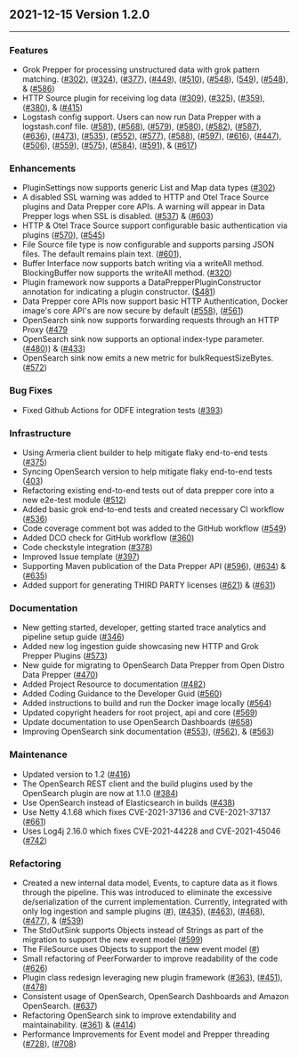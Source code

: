 ## 2021-12-15 Version 1.2.0

---

### Features
* Grok Prepper for processing unstructured data with grok pattern matching. ([#302](https://github.com/opensearch-project/data-prepper/pull/302)), ([#324](https://github.com/opensearch-project/data-prepper/pull/324)), ([#377](https://github.com/opensearch-project/data-prepper/pull/377)), ([#449](https://github.com/opensearch-project/data-prepper/pull/449)), ([#510](https://github.com/opensearch-project/data-prepper/pull/510)), ([#548](https://github.com/opensearch-project/data-prepper/pull/548)), ([549](https://github.com/opensearch-project/data-prepper/pull/589)), ([#548](https://github.com/opensearch-project/data-prepper/pull/548)), & ([#586](https://github.com/opensearch-project/data-prepper/pull/586))
* HTTP Source plugin for receiving log data ([#309](https://github.com/opensearch-project/data-prepper/pull/309)), ([#325](https://github.com/opensearch-project/data-prepper/pull/325)), ([#359](https://github.com/opensearch-project/data-prepper/pull/359)), ([#380](https://github.com/opensearch-project/data-prepper/pull/380)), & ([#415](https://github.com/opensearch-project/data-prepper/pull/415))
* Logstash config support. Users can now run Data Prepper with a logstash.conf file. ([#581](https://github.com/opensearch-project/data-prepper/pull/581)), ([#568](https://github.com/opensearch-project/data-prepper/pull/568)), ([#579](https://github.com/opensearch-project/data-prepper/pull/579)), ([#580](https://github.com/opensearch-project/data-prepper/pull/580)), ([#582](https://github.com/opensearch-project/data-prepper/pull/582)), ([#587](https://github.com/opensearch-project/data-prepper/pull/587)), ([#636](https://github.com/opensearch-project/data-prepper/pull/636)), ([#473](https://github.com/opensearch-project/data-prepper/pull/473)), ([#535](https://github.com/opensearch-project/data-prepper/pull/535)), ([#552](https://github.com/opensearch-project/data-prepper/pull/552)), ([#577](https://github.com/opensearch-project/data-prepper/pull/577)), ([#588](https://github.com/opensearch-project/data-prepper/pull/588)),  ([#597](https://github.com/opensearch-project/data-prepper/pull/597)), ([#616](https://github.com/opensearch-project/data-prepper/pull/616)), ([#447](https://github.com/opensearch-project/data-prepper/pull/447)), ([#506](https://github.com/opensearch-project/data-prepper/pull/506)), ([#559](https://github.com/opensearch-project/data-prepper/pull/559)), ([#575](https://github.com/opensearch-project/data-prepper/pull/575)), ([#584](https://github.com/opensearch-project/data-prepper/pull/584)), ([#591](https://github.com/opensearch-project/data-prepper/pull/591)), & ([#617](https://github.com/opensearch-project/data-prepper/pull/617))

### Enhancements
* PluginSettings now supports generic List and Map data types ([#302](https://github.com/opensearch-project/data-prepper/pull/302))
* A disabled SSL warning was added to HTTP and Otel Trace Source plugins and Data Prepper core APIs. A warning will appear in Data Prepper logs when SSL is disabled. ([#537](https://github.com/opensearch-project/data-prepper/pull/537)) & ([#603](https://github.com/opensearch-project/data-prepper/pull/603))
* HTTP & Otel Trace Source support configurable basic authentication via plugins ([#570](https://github.com/opensearch-project/data-prepper/pull/570)), ([#545](https://github.com/opensearch-project/data-prepper/pull/545))
* File Source file type is now configurable and supports parsing JSON files. The default remains plain text.  ([#601](https://github.com/opensearch-project/data-prepper/pull/601)),
* Buffer Interface now supports batch writing via a writeAll method. BlockingBuffer now supports the writeAll method. ([#320](https://github.com/opensearch-project/data-prepper/pull/320))
* Plugin framework now supports a DataPrepperPluginConstructor annotation for indicating a plugin constructor. ([$481](https://github.com/opensearch-project/data-prepper/pull/481))
* Data Prepper core APIs now support basic HTTP Authentication, Docker image's core API's are now secure by default ([#558](https://github.com/opensearch-project/data-prepper/pull/558)), ([#561](https://github.com/opensearch-project/data-prepper/pull/561))
* OpenSearch sink now supports forwarding requests through an HTTP Proxy ([#479](https://github.com/opensearch-project/data-prepper/pull/479)
* OpenSearch sink now supports an optional index-type parameter.  ([#480](https://github.com/opensearch-project/data-prepper/pull/480))) & ([#433](https://github.com/opensearch-project/data-prepper/pull/433))
* OpenSearch sink now emits a new metric for bulkRequestSizeBytes. ([#572](https://github.com/opensearch-project/data-prepper/pull/572))

### Bug Fixes
* Fixed Github Actions for ODFE integration tests ([#393](https://github.com/opensearch-project/data-prepper/pull/393))

### Infrastructure
* Using Armeria client builder to help mitigate flaky end-to-end tests ([#375](https://github.com/opensearch-project/data-prepper/pull/375))
* Syncing OpenSearch version to help mitigate flaky end-to-end tests ([403](https://github.com/opensearch-project/data-prepper/pull/403))
* Refactoring existing end-to-end tests out of data prepper core into a new e2e-test module ([#512](https://github.com/opensearch-project/data-prepper/pull/512))
* Added basic grok end-to-end tests and created necessary CI workflow ([#536](https://github.com/opensearch-project/data-prepper/pull/536))
* Code coverage comment bot was added to the GitHub workflow ([#549](https://github.com/opensearch-project/data-prepper/pull/549))
* Added DCO check for GitHub workflow ([#360](https://github.com/opensearch-project/data-prepper/pull/360))
* Code checkstyle integration ([#378](https://github.com/opensearch-project/data-prepper/pull/378))
* Improved Issue template ([#397](https://github.com/opensearch-project/data-prepper/pull/397))
* Supporting Maven publication of the Data Prepper API ([#596](https://github.com/opensearch-project/data-prepper/pull/596)), ([#634](https://github.com/opensearch-project/data-prepper/pull/634)) & ([#635](https://github.com/opensearch-project/data-prepper/pull/635))
* Added support for generating THIRD PARTY licenses ([#621](https://github.com/opensearch-project/data-prepper/pull/621)) & ([#631](https://github.com/opensearch-project/data-prepper/pull/631))

### Documentation
* New getting started, developer, getting started trace analytics and pipeline setup guide ([#346](https://github.com/opensearch-project/data-prepper/pull/346))
* Added new log ingestion guide showcasing new HTTP and Grok Prepper Plugins ([#573](https://github.com/opensearch-project/data-prepper/pull/573))
* New guide for migrating to OpenSearch Data Prepper from Open Distro Data Prepper ([#470](https://github.com/opensearch-project/data-prepper/pull/470))
* Added Project Resource to documentation ([#482](https://github.com/opensearch-project/data-prepper/pull/482))
* Added Coding Guidance to the Developer Guid ([#560](https://github.com/opensearch-project/data-prepper/pull/560))
* Added instructions to build and run the Docker image locally ([#564](https://github.com/opensearch-project/data-prepper/pull/564))
* Updated copyright headers for root project, api and core ([#569](https://github.com/opensearch-project/data-prepper/pull/569))
* Update documentation to use OpenSearch Dashboards ([#658](https://github.com/opensearch-project/data-prepper/pull/658))
* Improving OpenSearch sink documentation ([#553](https://github.com/opensearch-project/data-prepper/pull/553)), ([#562](https://github.com/opensearch-project/data-prepper/pull/562)), & ([#563](https://github.com/opensearch-project/data-prepper/pull/563))

### Maintenance
* Updated version to 1.2 ([#416](https://github.com/opensearch-project/data-prepper/pull/416))
* The OpenSearch REST client and the build plugins used by the OpenSearch plugin are now at 1.1.0 ([#384](https://github.com/opensearch-project/data-prepper/pull/384))
* Use OpenSearch instead of Elasticsearch in builds ([#438](https://github.com/opensearch-project/data-prepper/pull/438))
* Use Netty 4.1.68 which fixes CVE-2021-37136 and CVE-2021-37137 ([#661](https://github.com/opensearch-project/data-prepper/pull/661))
* Uses Log4j 2.16.0 which fixes CVE-2021-44228 and CVE-2021-45046 ([#742](https://github.com/opensearch-project/data-prepper/pull/742))

### Refactoring
* Created a new internal data model, Events, to capture data as it flows through the pipeline. This was introduced to eliminate the excessive de/serialization of the current implementation. Currently, integrated with only log ingestion and sample plugins ([#](https://github.com/opensearch-project/data-prepper/pull/412)), ([#435](https://github.com/opensearch-project/data-prepper/pull/435)), ([#463](https://github.com/opensearch-project/data-prepper/pull/463)), ([#468](https://github.com/opensearch-project/data-prepper/pull/468)), ([#477](https://github.com/opensearch-project/data-prepper/pull/477)), & ([#539](https://github.com/opensearch-project/data-prepper/pull/539))
* The StdOutSink supports Objects instead of Strings as part of the migration to support the new event model ([#599](https://github.com/opensearch-project/data-prepper/pull/599))
* The FileSource uses Objects to support the new event model ([#](https://github.com/opensearch-project/data-prepper/pull/601))
* Small refactoring of PeerForwarder to improve readability of the code ([#626](https://github.com/opensearch-project/data-prepper/pull/626))
* Plugin class redesign leveraging new plugin framework ([#363](https://github.com/opensearch-project/data-prepper/pull/363)), ([#451](https://github.com/opensearch-project/data-prepper/pull/451)), ([#478](https://github.com/opensearch-project/data-prepper/pull/478))
* Consistent usage of OpenSearch, OpenSearch Dashboards and Amazon OpenSearch. ([#637](https://github.com/opensearch-project/data-prepper/pull/637))
* Refactoring OpenSearch sink to improve extendability and maintainability. ([#361](https://github.com/opensearch-project/data-prepper/pull/361)) & ([#414](https://github.com/opensearch-project/data-prepper/pull/414))
* Performance Improvements for Event model and Prepper threading ([#728](https://github.com/opensearch-project/data-prepper/pull/728)), ([#708](https://github.com/opensearch-project/data-prepper/pull/708))